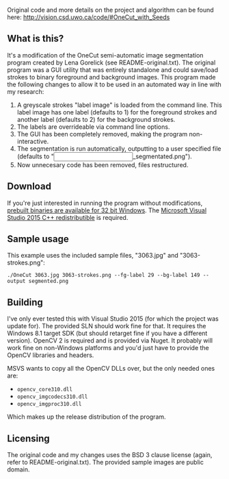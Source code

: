Original code and more details on the project and algorithm can be found here: http://vision.csd.uwo.ca/code/#OneCut_with_Seeds

## What is this?
It's a modification of the OneCut semi-automatic image segmentation program created by Lena Gorelick
(see README-original.txt). The original program was a GUI utility that was entirely standalone and
could save/load strokes to binary foreground and background images. This program made the following
changes to allow it to be used in an automated way in line with my research:

1. A greyscale strokes "label image" is loaded from the command line. This label image has one label
   (defaults to 1) for the foreground strokes and another label (defaults to 2) for the background
   strokes.
2. The labels are overrideable via command line options.
3. The GUI has been completely removed, making the program non-interactive.
4. The segmentation is run automatically, outputting to a user specified file (defaults to
   "<input file>_segmentated.png").
5. Now unnecesary code has been removed, files restructured.

## Download
If you're just interested in running the program without modifications, [prebuilt binaries are
available for 32 bit Windows](https://github.com/KatrinaHoffert/OneCut-cli/releases/download/1.0/OneCut-cli-1.0.zip).
The [Microsoft Visual Studio 2015 C++ redistributible](https://www.microsoft.com/en-ca/download/details.aspx?id=48145)
is required.

## Sample usage
This example uses the included sample files, "3063.jpg" and "3063-strokes.png":

    ./OneCut 3063.jpg 3063-strokes.png --fg-label 29 --bg-label 149 --output segmented.png

## Building
I've only ever tested this with Visual Studio 2015 (for which the project was update for). The provided
SLN should work fine for that. It requires the Windows 8.1 target SDK (but should retarget fine if
you have a different version). OpenCV 2 is required and is provided via Nuget. It probably will work
fine on non-Windows platforms and you'd just have to provide the OpenCV libraries and headers.

MSVS wants to copy all the OpenCV DLLs over, but the only needed ones are:

* `opencv_core310.dll`
* `opencv_imgcodecs310.dll`
* `opencv_imgproc310.dll`

Which makes up the release distribution of the program.

## Licensing
The original code and my changes uses the BSD 3 clause license (again, refer to README-original.txt).
The provided sample images are public domain.
